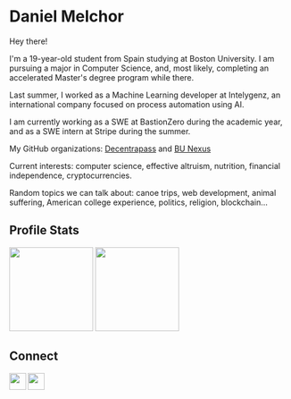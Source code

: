 # Daniel Melchor

Hey there!

I'm  a  19-year-old  student  from   Spain   studying  at   Boston University.   I am
pursuing a major in Computer Science,  and,  most  likely,  completing an accelerated
Master's degree program while there.

Last summer, I worked as a Machine Learning developer at Intelygenz,
an international company focused on process automation using AI.

I am currently working as a SWE at BastionZero during the academic year, and as a SWE intern at Stripe during the summer.

My GitHub organizations: [Decentrapass](https://github.com/Decentrapass) and [BU Nexus](https://github.com/Boston-University-Nexus)

Current  interests:  computer  science,   effective  altruism,  nutrition,  financial
independence, cryptocurrencies.

Random  topics  we  can  talk  about: canoe trips, web development, animal suffering,
American college experience, politics, religion, blockchain…

## Profile Stats
<img src="https://github-readme-stats.vercel.app/api?username=danimelchor&show_icons=true&show_icons=true&theme=material-palenight" height="150"></img>
<img src="https://github-readme-stats.vercel.app/api/top-langs/?username=danimelchor&layout=compact&theme=material-palenight" height="150"></img>

## Connect
[<img align="left" width="30px" src="http://www.buddingbean.com/wp-content/uploads/2016/08/website-icon.png" />][website]
[<img align="left" width="30px" src="https://www.iconsdb.com/icons/preview/purple/linkedin-3-xxl.png" />][linkedin]
<br>

[website]: https://danielmelchor.com/
[linkedin]: https://www.linkedin.com/in/danimelchor/
